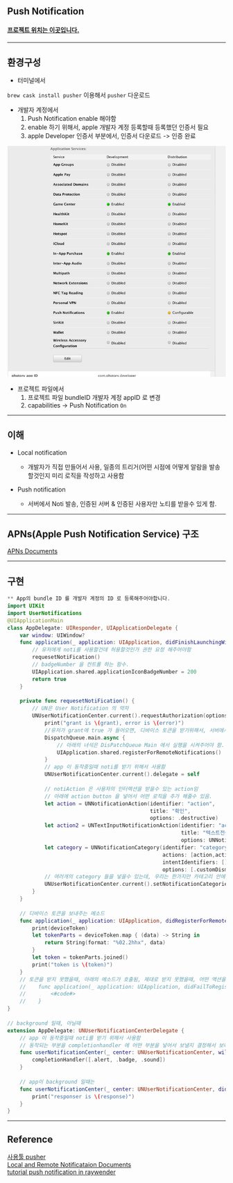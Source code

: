 ## Push Notification 

#### [프로젝트 위치는 이곳입니다.](/Project/17-12-8-Push-Notification)

---

## 환경구성

- 터미널에서

`brew cask install pusher` 이용해서 `pusher` 다운로드

- 개발자 계정에서
	1. Push Notification enable 해야함
	2. enable 하기 위해서, apple 개발자 계정 등록할때 등록했던 인증서 필요
	3. apple Developer 인증서 부분에서, 인증서 다운로드 -> 인증 완료
	
![screen](/study/image/PushNotification.jpg)

- 프로젝트 파일에서
	1. 프로젝트 파일 bundleID 개발자 계정 appID 로 변경
	2. capabilities -> Push Notification `On` 

---

## 이해

- Local notification 
	* 개발자가 직접 만들어서 사용, 일종의 트리거(어떤 시점에 어떻게 알람을 발송할것인지 미리 로직을 작성하고 사용함 

- Push notification 
	* 서버에서 Noti 발송, 인증된 서버 & 인증된 사용자만 노티를 받을수 있게 함.

---

## APNs(Apple Push Notification Service) 구조

[APNs Documents](https://developer.apple.com/library/content/documentation/NetworkingInternet/Conceptual/RemoteNotificationsPG/APNSOverview.html#//apple_ref/doc/uid/TP40008194-CH8-SW1)

--- 

## 구현 

```swift
** App의 bundle ID 를 개발자 계정의 ID 로 등록해주어야합니다.
import UIKit
import UserNotifications
@UIApplicationMain
class AppDelegate: UIResponder, UIApplicationDelegate {
    var window: UIWindow?
    func application(_ application: UIApplication, didFinishLaunchingWithOptions launchOptions: [UIApplicationLaunchOptionsKey: Any]?) -> Bool {
        // 유저에게 noti를 사용할건데 허용할것인가 권한 요청 해주어야함
        requesetNotiFication()
        // badgeNumber 을 컨트롤 하는 함수.
        UIApplication.shared.applicationIconBadgeNumber = 200
        return true
    }
    
    private func requesetNotiFication() {
        // UN은 User Notification 의 약자
        UNUserNotificationCenter.current().requestAuthorization(options: [UNAuthorizationOptions.alert, .sound, .badge]) { (grant, error) in // 유저가 허용했느냐 안했느냐는 bool 값, error 값을 error 으로
            print("grant is \(grant), error is \(error)")
            //유저가 grant에 true 가 들어오면, 디바이스 토큰을 받기위해서, 서버에서 token 을 요청 해주어야함.
            DispatchQueue.main.async {
                // 아래의 녀석은 DisPatchQueue Main 에서 실행을 시켜주어야 함. 이유는 얼마전에 생긴 thread Checker 이라는 녀석이 체크해서 알려줌.
                UIApplication.shared.registerForRemoteNotifications()
            }
            // app 이 동작중일때 noti를 받기 위해서 사용함
            UNUserNotificationCenter.current().delegate = self
            
            // notiAction 은 사용자의 인터렉션을 받을수 있는 action임
            // 아래에 action button 을 넣어서 어떤 로직을 추가 해줄수 있음.
            let action = UNNotificationAction(identifier: "action",
                                              title: "확인",
                                              options: .destructive)
            let action2 = UNTextInputNotificationAction(identifier: "action2",
                                                        title: "텍스트전송",
                                                        options: UNNotificationActionOptions.foreground)
            let category = UNNotificationCategory(identifier: "category1",
                                                  actions: [action,action2],
                                                  intentIdentifiers: [],
                                                  options: [.customDismissAction])
            // 여러개의 category 들을 넣을수 있는데, 우리는 한가지만 카테고리 안에 넣어서 실습해봄.
            UNUserNotificationCenter.current().setNotificationCategories([category])
        }
    }
    
    // 디바이스 토큰을 보내주는 메소드
    func application(_ application: UIApplication, didRegisterForRemoteNotificationsWithDeviceToken deviceToken: Data) {
        print(deviceToken)
        let tokenParts = deviceToken.map { (data) -> String in
            return String(format: "%02.2hhx", data)
        }
        let token = tokenParts.joined()
        print("token is \(token)")
    }
    // 토큰을 받지 못했을때, 아래의 메소드가 호출됨, 제대로 받지 못했을때, 어떤 액션을 취해줄것인지에 대한것을 이부분에서 적용함,
    //    func application(_ application: UIApplication, didFailToRegisterForRemoteNotificationsWithError error: Error) {
    //        <#code#>
    //    }
}

// background 일때, 아닐때
extension AppDelegate: UNUserNotificationCenterDelegate {    
    // app 이 동작중일때 noti를 받기 위해서 사용함
    // 동작되는 부분을 completionhandler 에 어떤 부분을 넣어서 보낼지 결정해서 보내줌
    func userNotificationCenter(_ center: UNUserNotificationCenter, willPresent notification: UNNotification, withCompletionHandler completionHandler: @escaping (UNNotificationPresentationOptions) -> Void) {
        completionHandler([.alert, .badge, .sound])
    }
    
    // app이 background 일때는
    func userNotificationCenter(_ center: UNUserNotificationCenter, didReceive response: UNNotificationResponse, withCompletionHandler completionHandler: @escaping () -> Void) {
        print("responser is \(response)")
    }
}
```

---

## Reference 

[사용툴 pusher](https://github.com/noodlewerk/NWPusher) <br>
[Local and Remote Notificataion Documents](https://developer.apple.com/library/content/documentation/NetworkingInternet/Conceptual/RemoteNotificationsPG/APNSOverview.html#//apple_ref/doc/uid/TP40008194-CH8-SW1) <br>
[tutorial push notification in raywender](https://www.raywenderlich.com/156966/push-notifications-tutorial-getting-started)<br>
